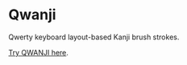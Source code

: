 # Qwanji

Qwerty keyboard layout-based Kanji brush strokes.

[Try QWANJI here](https://byronicalpatrick.github.io/qwanji/).
